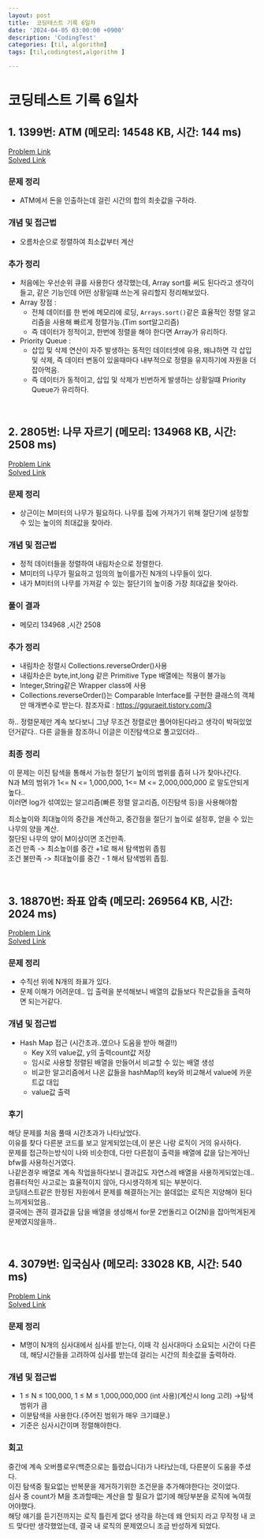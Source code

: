 ```yaml
---
layout: post
title:  코딩테스트 기록 6일차
date: '2024-04-05 03:00:00 +0900'
description: 'CodingTest'
categories: [til, algorithm]
tags: [til,codingtest,algorithm ]

---
```

# 코딩테스트 기록 6일차

## 1. 1399번: ATM (메모리: 14548 KB, 시간: 144 ms)

[Problem Link](https://www.acmicpc.net/problem/11399) <br>
[Solved Link](https://github.com/Ooyd/algorithm-and-data-structure/tree/main/%EB%B0%B1%EC%A4%80/Silver/11399.%E2%80%85ATM)

### 문제 정리
 - ATM에서 돈을 인출하는데 걸린 시간의 합의 최솟값을 구하라.
  
### 개념 및 접근법
 - 오름차순으로 정렬하여 최소값부터 계산

### 추가 정리
- 처음에는 우선순위 큐를 사용한다 생각했는데, Array sort를 써도 된다라고 생각이들고, 같은 기능인데 어떤 상황일떄 쓰는게 유리할지 정리해보았다.
- Array 장점 :
  - 전체 데이터를 한 번에 메모리에 로딩, `Arrays.sort()`같은 효율적인 정렬 알고리즘을 사용해 빠르게 정렬가능.(Tim sort알고리즘)
  - 즉 데이터가 정적이고, 한번에 정렬을 해야 한다면 Array가 유리하다.
 - Priority Queue :
    - 삽입 및 삭제 연산이 자주 발생하는 동적인 데이터셋에 유용, 왜냐하면 각 삽입 및 삭제, 즉 데이터 변동이 있을때마다 내부적으로 정렬을 유지하기에 자원을 더 잡아먹음.
    - 즉 데이터가 동적이고, 삽입 및 삭제가 빈번하게 발생하는 상황일떄 Priority Queue가 유리하다.

<br>

## 2. 2805번: 나무 자르기 (메모리: 134968 KB, 시간: 2508 ms)
[Problem Link](https://www.acmicpc.net/problem/2075) <br>
[Solved Link](https://github.com/Ooyd/algorithm-and-data-structure/tree/main/%EB%B0%B1%EC%A4%80/Silver/2805.%E2%80%85%EB%82%98%EB%AC%B4%E2%80%85%EC%9E%90%EB%A5%B4%EA%B8%B0)

### 문제 정리
 - 상근이는 M미터의 나무가 필요하다. 나무를 집에 가져가기 위해 절단기에 설정할 수 있는 높이의 최대값을 찾아라.
### 개념 및 접근법
- 정적 데이터들을 정렬하여 내림차순으로 정렬한다.
- M미터의 나무가 필요하고 임의의 높이를가진 N개의 나무들이 있다.
- 내가 M미터의 나무를 가져갈 수 있는 절단기의 높이중 가장 최대값을 찾아라.

### 풀이 결과
 -  메모리 134968 ,시간 2508

### 추가 정리
- 내림차순 정렬시 Collections.reverseOrder()사용
- 내림차순은 byte,int,long 같은 Primitive Type 배열에는 적용이 불가능
- Integer,String같은 Wrapper class에 사용
- Collections.reverseOrder()는 Comparable Interface를 구현한 클래스의 객체만 매개변수로 받는다.
참조자료 : https://gguraeit.tistory.com/3<br>

하.. 정렬문제만 계속 보다보니 그냥 무조건 정렬로만 풀어야된다라고 생각이 박혀있었던거같다..
다른 글들을 참조하니 이글은 이진탐색으로 풀고있더라..

 ### 최종 정리
이 문제는 이진 탐색을 통해서 가능한 절단기 높이의 범위를 좁혀 나가 찾아나간다.<br>
  N과 M의 범위가 1<= N <= 1,000,000, 1<= M <= 2,000,000,000 로 말도안되게 높다..<br>
 이러면 log가 섞여있는 알고리즘(빠른 정렬 알고리즘, 이진탐색 등)을 사용해야함

 최소높이와 최대높이의 중간을 계산하고, 중간점을 절단기 높이로 설정후, 얻을 수 있는 나무의 양을 계산.<br>
  절단된 나무의 양이 M이상이면 조건만족.<br>
조건 만족 -> 최소높이를  중간 +1로 해서 탐색범위 좁힘<br>
 조건 불만족 -> 최대높이를 중간 - 1 해서 탐색범위 좁힘.

<br>

## 3. 18870번: 좌표 압축 (메모리: 269564 KB, 시간: 2024 ms)
[Problem Link](https://www.acmicpc.net/problem/18870) <br>
[Solved Link](https://github.com/Ooyd/algorithm-and-data-structure/tree/main/%EB%B0%B1%EC%A4%80/Silver/18870.%E2%80%85%EC%A2%8C%ED%91%9C%E2%80%85%EC%95%95%EC%B6%95)

### 문제 정리
 - 수직선 위에 N개의 좌표가 있다.
 - 문제 이해가 어려운데.. 입 출력을 분석해보니 배열의 값들보다 작은값들을 출력하면 되는거같다.

### 개념 및 접근법
  - Hash Map 접근 (시간초과..였으나 도움을 받아 해결!!)
    - Key X의 value값, y의 출력count값 저장
    - 임시로 사용할 정렬된 배열을 만들어서 비교할 수 있는 배열 생성
    - 비교한 알고리즘에서 나온 값들을 hashMap의 key와 비교해서 value에 카운트값 대입
    - value값 출력

### 후기

  해당 문제를 처음 풀때 시간초과가 나타났었다.<br>
 이유를 찾다 다른분 코드를 보고 알게되었는데,이 분은 나랑 로직이 거의 유사하다.<br>
 문제를 접근하는방식이 나와 비슷한데,
 다만 다른점이 출력을 배열에 값을 담는게아닌 bfw를 사용하신거였다.<br>
 나같은경우 배열로 계속 작업을하다보니 결과값도 자연스레 배열을 사용하게되었는데.. 컴퓨터적인 사고로는 효율적이지 않아, 다시생각하게 되는 부분이다. <br>
 코딩테스트같은 한정된 자원에서 문제를 해결하는거는 쓸데없는 로직은 지양해야 된다 느끼게되었음..<br>
 결국에는 괜히 결과값을 담을 배열을 생성해서 for문 2번돌리고 O(2N)을 잡아먹게된게 문제였지않을까..
 
<br>

## 4. 3079번: 입국심사 (메모리: 33028 KB, 시간: 540 ms)
[Problem Link](https://www.acmicpc.net/problem/3079) <br>
[Solved Link](https://github.com/Ooyd/algorithm-and-data-structure/tree/main/%EB%B0%B1%EC%A4%80/Gold/3079.%E2%80%85%EC%9E%85%EA%B5%AD%EC%8B%AC%EC%82%AC)<br>

### 문제 정리
 - M명이 N개의 심사대에서 심사를 받는다, 이때 각 심사대마다 소요되는 시간이 다른데, 해당시간들을 고려하여 심사를 받는데 걸리는 시간의 최솟값을 출력하라.
  
### 개념 및 접근법
 - 1 ≤ N ≤ 100,000, 1 ≤ M ≤ 1,000,000,000 (int 사용)(계산시 long 고려) ->탐색범위가 큼
 - 이분탐색을 사용한다.(주어진 범위가 매우 크기떄문.)
 - 기준은 심사시간이며 정렬해야한다.

### 회고
  중간에 계속 오버플로우(백준으로는 틀렸습니다)가 나타났는데, 다른분이 도움을 주셨다.<br>
이진 탐색중 필요없는 반복문을 제거하기위한 조건문을 추가해야한다는 것이었다.<br>
심사 중 count가 M을 초과할때는 계산을 할 필요가 없기에 해당부분을 로직에 녹여줬어야했다.<br>
해당 얘기를 듣기전까지는 로직 틀린게 없다 생각을 하는데 왜 안되지 라고 무작정 내 코드 맞다만 생각했었는데, 결국 내 로직의 문제였으니 조금 반성하게 되었다.

